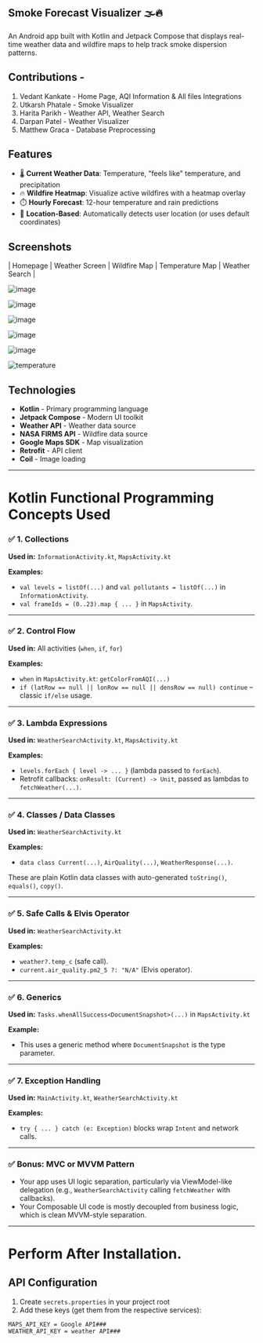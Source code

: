 ## Smoke Forecast Visualizer 🌫️🔥

An Android app built with Kotlin and Jetpack Compose that displays real-time weather data and wildfire maps to help track smoke dispersion patterns.

## Contributions -
1. Vedant Kankate - Home Page, AQI Information & All files Integrations
2. Utkarsh Phatale - Smoke Visualizer
3. Harita Parikh - Weather API, Weather Search
4. Darpan Patel - Weather Visualizer
5. Matthew Graca - Database Preprocessing

## Features

- 🌡️ **Current Weather Data**: Temperature, "feels like" temperature, and precipitation
- 🔥 **Wildfire Heatmap**: Visualize active wildfires with a heatmap overlay
- ⏱️ **Hourly Forecast**: 12-hour temperature and rain predictions
- 📍 **Location-Based**: Automatically detects user location (or uses default coordinates)


## Screenshots

| Homepage | Weather Screen | Wildfire Map | Temperature Map | Weather Search |

![image](https://github.com/user-attachments/assets/b4635840-c03e-4355-b692-142400d6c6f0)

![image](https://github.com/user-attachments/assets/c9729d8d-0a56-4d8f-850e-28cd22348e9a)

![image](https://github.com/user-attachments/assets/7bbef6a2-6bef-4971-94b4-89086687a7b7)

![image](https://github.com/user-attachments/assets/0d5d25db-db51-4a43-ba64-07845039dd88)

![image](https://github.com/user-attachments/assets/5ec90f74-a80c-420b-99b1-f7043224ed09)

![temperature](https://github.com/user-attachments/assets/dc263547-29c0-489e-827d-6c5e432a090c)

## Technologies

- **Kotlin** - Primary programming language
- **Jetpack Compose** - Modern UI toolkit
- **Weather API** - Weather data source
- **NASA FIRMS API** - Wildfire data source
- **Google Maps SDK** - Map visualization
- **Retrofit** - API client
- **Coil** - Image loading

---

# Kotlin Functional Programming Concepts Used

### ✅ 1. Collections
**Used in:** `InformationActivity.kt`, `MapsActivity.kt`

**Examples:**
- `val levels = listOf(...)` and `val pollutants = listOf(...)` in `InformationActivity`.
- `val frameIds = (0..23).map { ... }` in `MapsActivity`.

---

### ✅ 2. Control Flow
**Used in:** All activities (`when`, `if`, `for`)

**Examples:**
- `when` in `MapsActivity.kt`: `getColorFromAQI(...)`
- `if (latRow == null || lonRow == null || densRow == null) continue` – classic `if/else` usage.

---

### ✅ 3. Lambda Expressions
**Used in:** `WeatherSearchActivity.kt`, `MapsActivity.kt`

**Examples:**
- `levels.forEach { level -> ... }` (lambda passed to `forEach`).
- Retrofit callbacks: `onResult: (Current) -> Unit`, passed as lambdas to `fetchWeather(...)`.

---

### ✅ 4. Classes / Data Classes
**Used in:** `WeatherSearchActivity.kt`

**Examples:**
- `data class Current(...)`, `AirQuality(...)`, `WeatherResponse(...)`.

These are plain Kotlin data classes with auto-generated `toString()`, `equals()`, `copy()`.

---

### ✅ 5. Safe Calls & Elvis Operator
**Used in:** `WeatherSearchActivity.kt`

**Examples:**
- `weather?.temp_c` (safe call).
- `current.air_quality.pm2_5 ?: "N/A"` (Elvis operator).

---

### ✅ 6. Generics
**Used in:** `Tasks.whenAllSuccess<DocumentSnapshot>(...)` in `MapsActivity.kt`

**Example:**
- This uses a generic method where `DocumentSnapshot` is the type parameter.

---

### ✅ 7. Exception Handling
**Used in:** `MainActivity.kt`, `WeatherSearchActivity.kt`

**Examples:**
- `try { ... } catch (e: Exception)` blocks wrap `Intent` and network calls.

---

### ✅ Bonus: MVC or MVVM Pattern
- Your app uses UI logic separation, particularly via ViewModel-like delegation (e.g., `WeatherSearchActivity` calling `fetchWeather` with callbacks).
- Your Composable UI code is mostly decoupled from business logic, which is clean MVVM-style separation.

---
# Perform After Installation.
## API Configuration

1. Create `secrets.properties` in your project root
2. Add these keys (get them from the respective services):
```properties
MAPS_API_KEY = Google API###
WEATHER_API_KEY = weather API###
